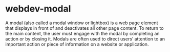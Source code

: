 # webdev-modal

A modal (also called a modal window or lightbox) is a web page element that displays in front of and deactivates all other page content. 
To return to the main content, the user must engage with the modal by completing an action or by closing it. 
Modals are often used to direct users’ attention to an important action or piece of information on a website or application.

